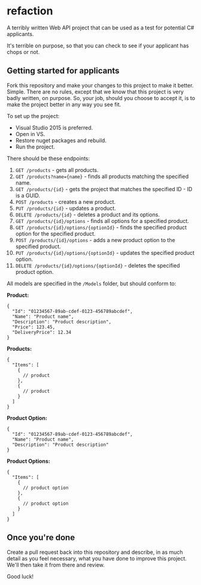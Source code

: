 # refaction
A terribly written Web API project that can be used as a test for potential C# applicants.

It's terrible on purpose, so that you can check to see if your applicant has chops or not.

## Getting started for applicants

Fork this repository and make your changes to this project to make it better.  Simple.  There are no rules, except that we know that this project is very badly written, on purpose.  So, your job, should you choose to accept it, is to make the project better in any way you see fit.

To set up the project:

* Visual Studio 2015 is preferred.
* Open in VS.
* Restore nuget packages and rebuild.
* Run the project.

There should be these endpoints:

1. `GET /products` - gets all products.
2. `GET /products?name={name}` - finds all products matching the specified name.
3. `GET /products/{id}` - gets the project that matches the specified ID - ID is a GUID.
4. `POST /products` - creates a new product.
5. `PUT /products/{id}` - updates a product.
6. `DELETE /products/{id}` - deletes a product and its options.
7. `GET /products/{id}/options` - finds all options for a specified product.
8. `GET /products/{id}/options/{optionId}` - finds the specified product option for the specified product.
9. `POST /products/{id}/options` - adds a new product option to the specified product.
10. `PUT /products/{id}/options/{optionId}` - updates the specified product option.
11. `DELETE /products/{id}/options/{optionId}` - deletes the specified product option.

All models are specified in the `/Models` folder, but should conform to:

**Product:**
```
{
  "Id": "01234567-89ab-cdef-0123-456789abcdef",
  "Name": "Product name",
  "Description": "Product description",
  "Price": 123.45,
  "DeliveryPrice": 12.34
}
```

**Products:**
```
{
  "Items": [
    {
      // product
    },
    {
      // product
    }
  ]
}
```

**Product Option:**
```
{
  "Id": "01234567-89ab-cdef-0123-456789abcdef",
  "Name": "Product name",
  "Description": "Product description"
}
```

**Product Options:**
```
{
  "Items": [
    {
      // product option
    },
    {
      // product option
    }
  ]
}
```

## Once you're done

Create a pull request back into this repository and describe, in as much detail as you feel necessary, what you have done to improve this project.  We'll then take it from there and review.

Good luck!

